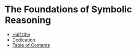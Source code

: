 # The Foundations of Symbolic Reasoning

* [Half title](half-title.md)
* [Dedication](dedication.md)
* [Table of Contents](table-of-contents.md)
